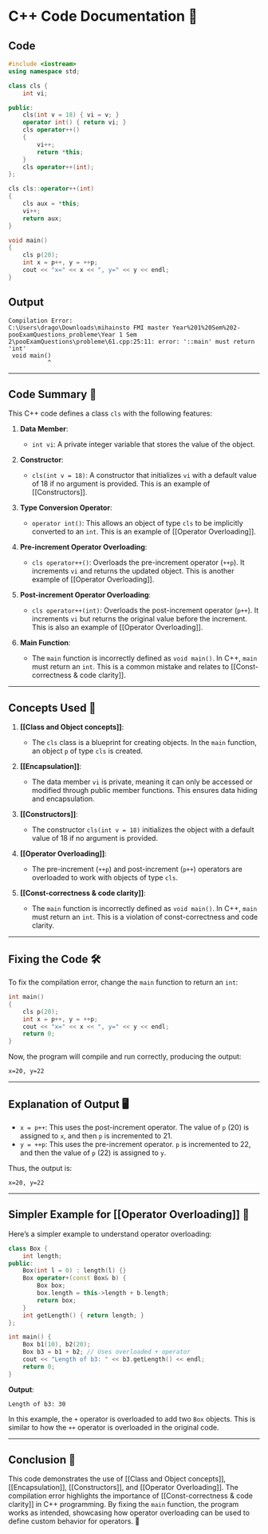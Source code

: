 # C++ Code Documentation 📄

## Code
```cpp
#include <iostream>
using namespace std;

class cls {
    int vi;

public:
    cls(int v = 18) { vi = v; }
    operator int() { return vi; }
    cls operator++()
    {
        vi++;
        return *this;
    }
    cls operator++(int);
};

cls cls::operator++(int)
{
    cls aux = *this;
    vi++;
    return aux;
}

void main()
{
    cls p(20);
    int x = p++, y = ++p;
    cout << "x=" << x << ", y=" << y << endl;
}
```

## Output
```
Compilation Error:
C:\Users\drago\Downloads\mihainsto FMI master Year%201%20Sem%202-pooExamQuestions_probleme\Year 1 Sem 2\pooExamQuestions\probleme\61.cpp:25:11: error: '::main' must return 'int'
 void main()
           ^
```

---

## Code Summary 📝

This C++ code defines a class `cls` with the following features:

1. **Data Member**: 
   - `int vi`: A private integer variable that stores the value of the object.

2. **Constructor**:
   - `cls(int v = 18)`: A constructor that initializes `vi` with a default value of 18 if no argument is provided. This is an example of [[Constructors]].

3. **Type Conversion Operator**:
   - `operator int()`: This allows an object of type `cls` to be implicitly converted to an `int`. This is an example of [[Operator Overloading]].

4. **Pre-increment Operator Overloading**:
   - `cls operator++()`: Overloads the pre-increment operator (`++p`). It increments `vi` and returns the updated object. This is another example of [[Operator Overloading]].

5. **Post-increment Operator Overloading**:
   - `cls operator++(int)`: Overloads the post-increment operator (`p++`). It increments `vi` but returns the original value before the increment. This is also an example of [[Operator Overloading]].

6. **Main Function**:
   - The `main` function is incorrectly defined as `void main()`. In C++, `main` must return an `int`. This is a common mistake and relates to [[Const-correctness & code clarity]].

---

## Concepts Used 🧠

1. **[[Class and Object concepts]]**:
   - The `cls` class is a blueprint for creating objects. In the `main` function, an object `p` of type `cls` is created.

2. **[[Encapsulation]]**:
   - The data member `vi` is private, meaning it can only be accessed or modified through public member functions. This ensures data hiding and encapsulation.

3. **[[Constructors]]**:
   - The constructor `cls(int v = 18)` initializes the object with a default value of 18 if no argument is provided.

4. **[[Operator Overloading]]**:
   - The pre-increment (`++p`) and post-increment (`p++`) operators are overloaded to work with objects of type `cls`.

5. **[[Const-correctness & code clarity]]**:
   - The `main` function is incorrectly defined as `void main()`. In C++, `main` must return an `int`. This is a violation of const-correctness and code clarity.

---

## Fixing the Code 🛠️

To fix the compilation error, change the `main` function to return an `int`:

```cpp
int main()
{
    cls p(20);
    int x = p++, y = ++p;
    cout << "x=" << x << ", y=" << y << endl;
    return 0;
}
```

Now, the program will compile and run correctly, producing the output:
```
x=20, y=22
```

---

## Explanation of Output 🖥️

- `x = p++`: This uses the post-increment operator. The value of `p` (20) is assigned to `x`, and then `p` is incremented to 21.
- `y = ++p`: This uses the pre-increment operator. `p` is incremented to 22, and then the value of `p` (22) is assigned to `y`.

Thus, the output is:
```
x=20, y=22
```

---

## Simpler Example for [[Operator Overloading]] 🧩

Here’s a simpler example to understand operator overloading:

```cpp
class Box {
    int length;
public:
    Box(int l = 0) : length(l) {}
    Box operator+(const Box& b) {
        Box box;
        box.length = this->length + b.length;
        return box;
    }
    int getLength() { return length; }
};

int main() {
    Box b1(10), b2(20);
    Box b3 = b1 + b2; // Uses overloaded + operator
    cout << "Length of b3: " << b3.getLength() << endl;
    return 0;
}
```

**Output**:
```
Length of b3: 30
```

In this example, the `+` operator is overloaded to add two `Box` objects. This is similar to how the `++` operator is overloaded in the original code.

---

## Conclusion 🎯

This code demonstrates the use of [[Class and Object concepts]], [[Encapsulation]], [[Constructors]], and [[Operator Overloading]]. The compilation error highlights the importance of [[Const-correctness & code clarity]] in C++ programming. By fixing the `main` function, the program works as intended, showcasing how operator overloading can be used to define custom behavior for operators. 🚀